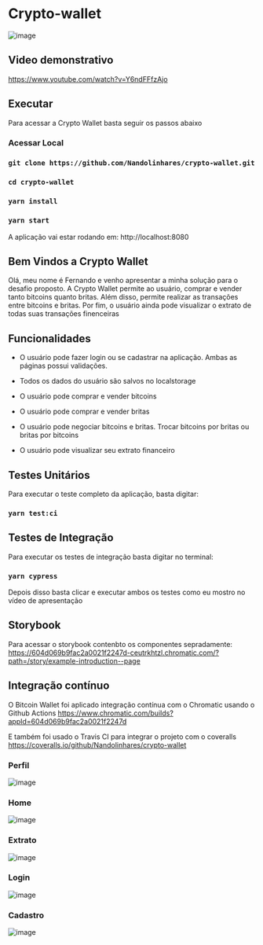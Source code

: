# Crypto-wallet
![image](https://user-images.githubusercontent.com/15971419/111924681-78af4280-8a84-11eb-96ed-b2b35a240004.png)

## Video demonstrativo
https://www.youtube.com/watch?v=Y6ndFFfzAjo
## Executar

Para acessar a Crypto Wallet basta seguir os passos abaixo

### Acessar Local

### `git clone https://github.com/Nandolinhares/crypto-wallet.git`
### `cd crypto-wallet`
### `yarn install`
### `yarn start`

A aplicação vai estar rodando em: http://localhost:8080


## Bem Vindos a Crypto Wallet

Olá, meu nome é Fernando e venho apresentar a minha solução para o desafio proposto. A Crypto Wallet permite ao usuário, comprar e vender tanto bitcoins quanto britas.
Além disso, permite realizar as transações entre bitcoins e britas. Por fim, o usuário ainda pode visualizar o extrato de todas suas transações finenceiras

## Funcionalidades
 - O usuário pode fazer login ou se cadastrar na aplicação. Ambas as páginas possui validações.

- Todos os dados do usuário são salvos no localstorage

- O usuário pode comprar e vender bitcoins
 
- O usuário pode comprar e vender britas

- O usuário pode negociar bitcoins e britas. Trocar bitcoins por britas ou britas por bitcoins

- O usuário pode visualizar seu extrato financeiro

## Testes Unitários

Para executar o teste completo da aplicação, basta digitar:
### `yarn test:ci`

## Testes de Integração
Para executar os testes de integração basta digitar no terminal:
### `yarn cypress`

Depois disso basta clicar e executar ambos os testes como eu mostro no vídeo de apresentação

## Storybook
Para acessar o storybook contenbto os componentes sepradamente:
https://604d069b9fac2a0021f2247d-ceutrkhtzl.chromatic.com/?path=/story/example-introduction--page

## Integração contínuo
O Bitcoin Wallet foi aplicado integração contínua com o Chromatic usando o Github Actions
https://www.chromatic.com/builds?appId=604d069b9fac2a0021f2247d

E também foi usado o Travis CI para integrar o projeto com o coveralls
https://coveralls.io/github/Nandolinhares/crypto-wallet


### Perfil
![image](https://user-images.githubusercontent.com/15971419/111924809-068b2d80-8a85-11eb-951c-cc3c5a1b4dc2.png)

### Home
![image](https://user-images.githubusercontent.com/15971419/111924861-33d7db80-8a85-11eb-81b9-bebc3e0d76ac.png)

### Extrato
![image](https://user-images.githubusercontent.com/15971419/111924881-536f0400-8a85-11eb-9f3f-e74c01e45eb3.png)

### Login
![image](https://user-images.githubusercontent.com/15971419/111924902-6e417880-8a85-11eb-8352-08daa96c77a2.png)

### Cadastro
![image](https://user-images.githubusercontent.com/15971419/111924934-8b764700-8a85-11eb-802a-c1958158122b.png)





